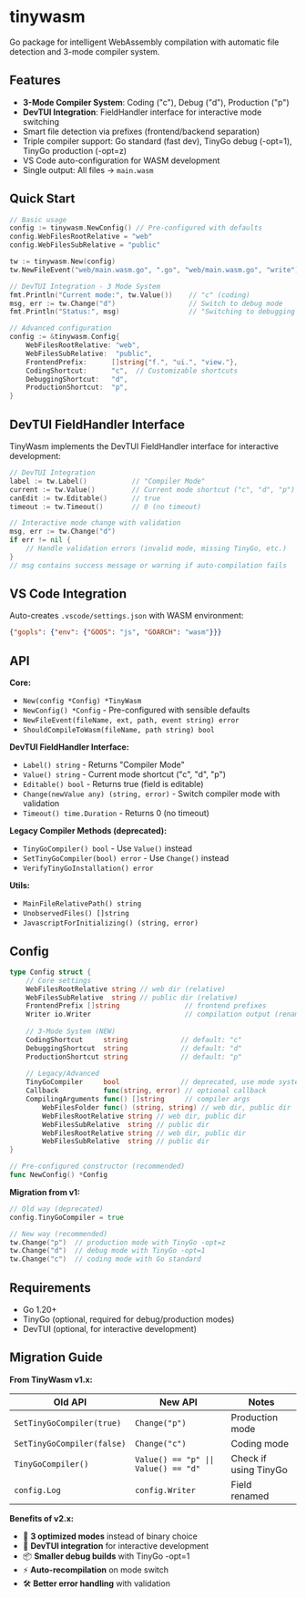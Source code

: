 # tinywasm

Go package for intelligent WebAssembly compilation with automatic file detection and 3-mode compiler system.

## Features

- **3-Mode Compiler System**: Coding ("c"), Debug ("d"), Production ("p")
- **DevTUI Integration**: FieldHandler interface for interactive mode switching
- Smart file detection via prefixes (frontend/backend separation)
- Triple compiler support: Go standard (fast dev), TinyGo debug (-opt=1), TinyGo production (-opt=z)
- VS Code auto-configuration for WASM development
- Single output: All files → `main.wasm`

## Quick Start

```go
// Basic usage
config := tinywasm.NewConfig() // Pre-configured with defaults
config.WebFilesRootRelative = "web"
config.WebFilesSubRelative = "public"

tw := tinywasm.New(config)
tw.NewFileEvent("web/main.wasm.go", ".go", "web/main.wasm.go", "write")

// DevTUI Integration - 3 Mode System
fmt.Println("Current mode:", tw.Value())    // "c" (coding)
msg, err := tw.Change("d")                  // Switch to debug mode
fmt.Println("Status:", msg)                 // "Switching to debugging mode"

// Advanced configuration
config := &tinywasm.Config{
    WebFilesRootRelative: "web",
    WebFilesSubRelative:  "public",
    FrontendPrefix:      []string{"f.", "ui.", "view."},
    CodingShortcut:      "c",  // Customizable shortcuts
    DebuggingShortcut:   "d",
    ProductionShortcut:  "p",
}
```


## DevTUI FieldHandler Interface

TinyWasm implements the DevTUI FieldHandler interface for interactive development:

```go
// DevTUI Integration
label := tw.Label()           // "Compiler Mode"
current := tw.Value()         // Current mode shortcut ("c", "d", "p")
canEdit := tw.Editable()      // true
timeout := tw.Timeout()       // 0 (no timeout)

// Interactive mode change with validation
msg, err := tw.Change("d")
if err != nil {
    // Handle validation errors (invalid mode, missing TinyGo, etc.)
}
// msg contains success message or warning if auto-compilation fails
```

## VS Code Integration

Auto-creates `.vscode/settings.json` with WASM environment:
```json
{"gopls": {"env": {"GOOS": "js", "GOARCH": "wasm"}}}
```

## API

**Core:**
- `New(config *Config) *TinyWasm`
- `NewConfig() *Config` - Pre-configured with sensible defaults
- `NewFileEvent(fileName, ext, path, event string) error`
- `ShouldCompileToWasm(fileName, path string) bool`

**DevTUI FieldHandler Interface:**
- `Label() string` - Returns "Compiler Mode"
- `Value() string` - Current mode shortcut ("c", "d", "p")
- `Editable() bool` - Returns true (field is editable)
- `Change(newValue any) (string, error)` - Switch compiler mode with validation
- `Timeout() time.Duration` - Returns 0 (no timeout)

**Legacy Compiler Methods (deprecated):**
- `TinyGoCompiler() bool` - Use `Value()` instead
- `SetTinyGoCompiler(bool) error` - Use `Change()` instead
- `VerifyTinyGoInstallation() error`

**Utils:**
- `MainFileRelativePath() string`
- `UnobservedFiles() []string`
- `JavascriptForInitializing() (string, error)`

## Config

```go
type Config struct {
    // Core settings
    WebFilesRootRelative string // web dir (relative)
    WebFilesSubRelative  string // public dir (relative)
    FrontendPrefix []string                // frontend prefixes
    Writer io.Writer                       // compilation output (renamed from Log)
    
    // 3-Mode System (NEW)
    CodingShortcut     string             // default: "c"
    DebuggingShortcut  string             // default: "d" 
    ProductionShortcut string             // default: "p"
    
    // Legacy/Advanced
    TinyGoCompiler     bool               // deprecated, use mode system
    Callback           func(string, error) // optional callback
    CompilingArguments func() []string     // compiler args
        WebFilesFolder func() (string, string) // web dir, public dir
        WebFilesRootRelative string // web dir, public dir
        WebFilesSubRelative  string // public dir
        WebFilesRootRelative string // web dir, public dir
        WebFilesSubRelative  string // public dir
}

// Pre-configured constructor (recommended)
func NewConfig() *Config
```

**Migration from v1:**
```go
// Old way (deprecated)
config.TinyGoCompiler = true

// New way (recommended)  
tw.Change("p")  // production mode with TinyGo -opt=z
tw.Change("d")  // debug mode with TinyGo -opt=1
tw.Change("c")  // coding mode with Go standard
```

## Requirements

- Go 1.20+
- TinyGo (optional, required for debug/production modes)
- DevTUI (optional, for interactive development)

## Migration Guide

**From TinyWasm v1.x:**

| Old API | New API | Notes |
|---------|---------|-------|
| `SetTinyGoCompiler(true)` | `Change("p")` | Production mode |
| `SetTinyGoCompiler(false)` | `Change("c")` | Coding mode |
| `TinyGoCompiler()` | `Value() == "p" \|\| Value() == "d"` | Check if using TinyGo |
| `config.Log` | `config.Writer` | Field renamed |

**Benefits of v2.x:**
- 🎯 **3 optimized modes** instead of binary choice
- 🔧 **DevTUI integration** for interactive development  
- 📦 **Smaller debug builds** with TinyGo -opt=1
- ⚡ **Auto-recompilation** on mode switch
- 🛠️ **Better error handling** with validation
